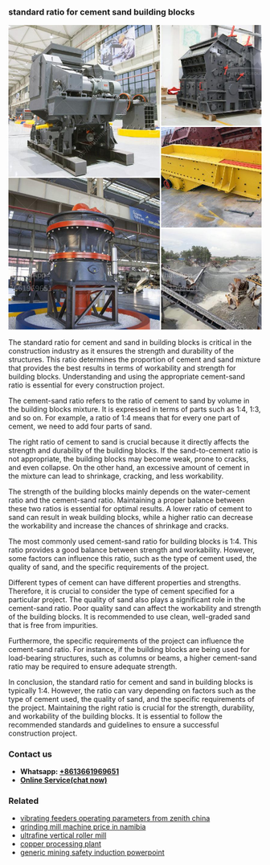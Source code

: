 <h3>standard ratio for cement sand building blocks</h3><img src='1708587371.jpg' alt=''><p>The standard ratio for cement and sand in building blocks is critical in the construction industry as it ensures the strength and durability of the structures. This ratio determines the proportion of cement and sand mixture that provides the best results in terms of workability and strength for building blocks. Understanding and using the appropriate cement-sand ratio is essential for every construction project.</p><p>The cement-sand ratio refers to the ratio of cement to sand by volume in the building blocks mixture. It is expressed in terms of parts such as 1:4, 1:3, and so on. For example, a ratio of 1:4 means that for every one part of cement, we need to add four parts of sand.</p><p>The right ratio of cement to sand is crucial because it directly affects the strength and durability of the building blocks. If the sand-to-cement ratio is not appropriate, the building blocks may become weak, prone to cracks, and even collapse. On the other hand, an excessive amount of cement in the mixture can lead to shrinkage, cracking, and less workability.</p><p>The strength of the building blocks mainly depends on the water-cement ratio and the cement-sand ratio. Maintaining a proper balance between these two ratios is essential for optimal results. A lower ratio of cement to sand can result in weak building blocks, while a higher ratio can decrease the workability and increase the chances of shrinkage and cracks.</p><p>The most commonly used cement-sand ratio for building blocks is 1:4. This ratio provides a good balance between strength and workability. However, some factors can influence this ratio, such as the type of cement used, the quality of sand, and the specific requirements of the project.</p><p>Different types of cement can have different properties and strengths. Therefore, it is crucial to consider the type of cement specified for a particular project. The quality of sand also plays a significant role in the cement-sand ratio. Poor quality sand can affect the workability and strength of the building blocks. It is recommended to use clean, well-graded sand that is free from impurities.</p><p>Furthermore, the specific requirements of the project can influence the cement-sand ratio. For instance, if the building blocks are being used for load-bearing structures, such as columns or beams, a higher cement-sand ratio may be required to ensure adequate strength.</p><p>In conclusion, the standard ratio for cement and sand in building blocks is typically 1:4. However, the ratio can vary depending on factors such as the type of cement used, the quality of sand, and the specific requirements of the project. Maintaining the right ratio is crucial for the strength, durability, and workability of the building blocks. It is essential to follow the recommended standards and guidelines to ensure a successful construction project.</p><h3>Contact us</h3><ul><li><strong>Whatsapp:&nbsp;<a href="https://wa.me/8613661969651">+8613661969651</a></strong></li><li><a href="https://swt.shibang-china.com/?git&amp;zhl&amp;standard ratio for cement sand building blocks"><strong>Online Service(chat now)</strong></a></li></ul><h3>Related</h3><ul><li><a href='vibrating feeders operating parameters from zenith china.md'>vibrating feeders operating parameters from zenith china</a></li><li><a href='grinding mill machine price in namibia.md'>grinding mill machine price in namibia</a></li><li><a href='ultrafine vertical roller mill.md'>ultrafine vertical roller mill</a></li><li><a href='copper processing plant.md'>copper processing plant</a></li><li><a href='generic mining safety induction powerpoint.md'>generic mining safety induction powerpoint</a></li></ul>